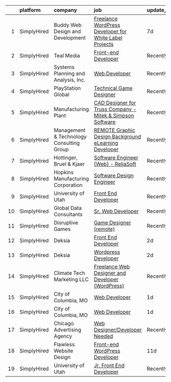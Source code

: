 

|    | platform    | company                                  | job                                                                                                                                                                    | update_time   | location                     |
|---:|:------------|:-----------------------------------------|:-----------------------------------------------------------------------------------------------------------------------------------------------------------------------|:--------------|:-----------------------------|
|  1 | SimplyHired | Buddy Web Design and Development         | [Freelance WordPress Developer for White Label Projects](https://www.simplyhired.com/job/wdy7t5Eefr4_L_Qxz1PU2lyLbw8xf8i7xtsEinkzn8V5WV59XX1_ww?q=design+developer)    | 7d            | Remote                       |
|  2 | SimplyHired | Teal Media                               | [Front-end Developer](https://www.simplyhired.com/job/eoiax8gkeytvfJAaJdqjhTtz9NYnqJzAXOBVeeN4BO-_RDtzlfNs0g?q=design+developer)                                       | Recently      | Remote                       |
|  3 | SimplyHired | Systems Planning and Analysis, Inc.      | [Web Developer](https://www.simplyhired.com/job/HZdrie8-QQMtObTMnS9antaqi0YYoiwGjUa9WnyBLoLeFO602KCWoA?q=design+developer)                                             | Recently      | Norfolk, VA                  |
|  4 | SimplyHired | PlayStation Global                       | [Technical Game Designer](https://www.simplyhired.com/job/7w_m75tVSsdJfGG8-BgfsQgtgZU-8DR3pOviWnktF4KtuZ_7hTMJow?q=design+developer)                                   | Recently      | San Diego, CA                |
|  5 | SimplyHired | Manufacturing Plant                      | [CAD Designer for Truss Company - Mitek & Simpson Software](https://www.simplyhired.com/job/Si0P3Lb7aY6oFpNVjs3JpE_XCDoesr7o0UUlZRqYW0U7jgGYJ4p_uA?q=design+developer) | Recently      | Fort Pierce, FL              |
|  6 | SimplyHired | Management & Technology Consulting Group | [REMOTE Graphic Design Background eLearning Developer](https://www.simplyhired.com/job/DQSeihkBcgKfwWG-oIGutEyQjYGHJLxJWhEsc2RTL0RYo8KoWGQSeg?q=design+developer)      | Recently      | Piscataway, NJ +24 locations |
|  7 | SimplyHired | Hottinger, Bruel & Kjaer                 | [Software Engineer (Web) - ReliaSoft](https://www.simplyhired.com/job/ufvPy-2vl7csrDH7U-nTASOFHKR4lXiar6-j76dc2Yw0fkcdrwfyJQ?q=design+developer)                       | Recently      | Tucson, AZ                   |
|  8 | SimplyHired | Hopkins Manufacturing Corporation        | [Software Design Engineer](https://www.simplyhired.com/job/qY8slYaw9wD2ocnPC4HaJoxOS535kfd1g9te5vVup0OD4IWDFxIROg?q=design+developer)                                  | Recently      | Emporia, KS                  |
|  9 | SimplyHired | University of Utah                       | [Front End Developer](https://www.simplyhired.com/job/b0bxSoSh4nTGbamljKSgLN2l5r9ByZhAPKmh_kQqJUx9DK2qBmlZhA?q=design+developer)                                       | Recently      | Salt Lake City, UT           |
| 10 | SimplyHired | Global Data Consultants                  | [Sr. Web Developer](https://www.simplyhired.com/job/tvKj3N0_LBp7N9aBHPMnGLTHwRGkHoZd5KztfMpmE2_aYcf-spIxpA?q=design+developer)                                         | Recently      | Clifton, NJ                  |
| 11 | SimplyHired | Disruptive Games                         | [Game Designer (remote)](https://www.simplyhired.com/job/vytt5GMA1R1RrMNWATalKkRekAf5tHIK0Z9-YoH7I87k-ZDlqThfFg?q=design+developer)                                    | Recently      | Berkeley, CA                 |
| 12 | SimplyHired | Deksia                                   | [Front End Developer](https://www.simplyhired.com/job/PVJChs0a1UEjGp1uDiZbH7F4oNXC1pvlnk3rBdL1JFhKvZL7sUCPHQ?q=design+developer)                                       | 2d            | Des Moines, IA               |
| 13 | SimplyHired | Deksia                                   | [Wordpress Developer](https://www.simplyhired.com/job/x0zYKrAkzKBJbLaM4VHlkjR93_fCITe-7IaerdXwn5HvhmBXrp7P8A?q=design+developer)                                       | 2d            | Des Moines, IA               |
| 14 | SimplyHired | Climate Tech Marketing LLC               | [Freelance Web Designer and Developer (WordPress)](https://www.simplyhired.com/job/S_9EoZ8wLXhSScJU2itoPn5Mue1LWSwTjpycuMtZ41y8I2Bx_hlO3A?q=design+developer)          | Recently      | Remote                       |
| 15 | SimplyHired | City of Columbia, MO                     | [Web Developer](https://www.simplyhired.com/job/O2qFM5wyRSPopP-cRih-AiBorFDJdVEpbGwORWWeUtx1ZA-gL1wF-g?q=design+developer)                                             | 1d            | Columbia, MO                 |
| 16 | SimplyHired | City of Columbia, MO                     | [Web Developer](https://www.simplyhired.com/job/O2qFM5wyRSPopP-cRih-AiBorFDJdVEpbGwORWWeUtx1ZA-gL1wF-g?q=design+developer)                                             | 1d            | Columbia, MO                 |
| 17 | SimplyHired | Chicago Advertising Agency               | [Web Designer/Developer Needed](https://www.simplyhired.com/job/3WomrldDVp_gZau2C1LngZoA36zG91ldOR1uxfIywCG-c5eoqglKUw?q=design+developer)                             | Recently      | Remote                       |
| 18 | SimplyHired | Flawless Website Design                  | [Front-end WordPress Developer](https://www.simplyhired.com/job/DdZZHBHCg9USkbFSXHwzDS6v0oSc1aPdrdHZNkgE_YjYVl1E_6JKOg?q=design+developer)                             | 11d           | Remote                       |
| 19 | SimplyHired | University of Utah                       | [Jr. Front End Developer](https://www.simplyhired.com/job/o-j0BRY-Ks0ZPpcv6W0bZvAuhe2osrTEYkySFI5blDsyKxMrGfM8rg?q=design+developer)                                   | Recently      | Salt Lake City, UT           |